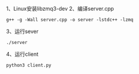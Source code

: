 1、Linux安装libzmq3-dev
2、编译server.cpp

```
g++ -g -Wall server.cpp -o server -lstdc++ -lzmq
```

3、运行sever

```
./server
```

4、运行client

```
python3 client.py
```

